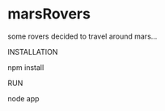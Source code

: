 # marsRovers
some rovers decided to travel around mars...


INSTALLATION

npm install

RUN

node app
